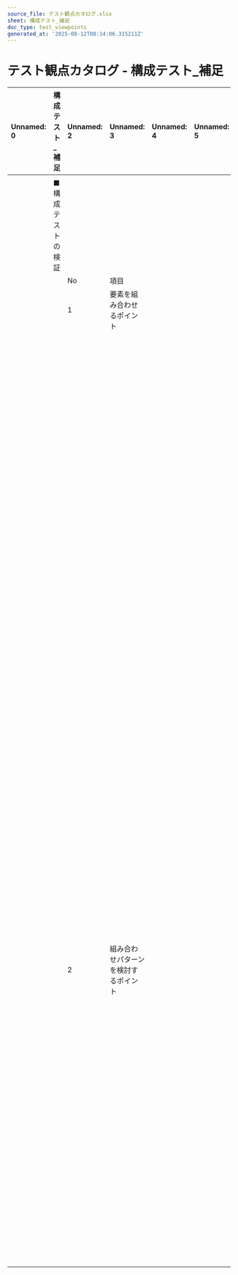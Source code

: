 ```yaml
---
source_file: テスト観点カタログ.xlsx
sheet: 構成テスト_補足
doc_type: test_viewpoints
generated_at: '2025-08-12T08:14:06.315211Z'
---
```


# テスト観点カタログ - 構成テスト_補足

| Unnamed: 0   | 構成テスト_補足   | Unnamed: 2   | Unnamed: 3         | Unnamed: 4   | Unnamed: 5   | Unnamed: 6   | Unnamed: 7                                       |
|:-------------|:-----------|:-------------|:-------------------|:-------------|:-------------|:-------------|:-------------------------------------------------|
|              |            |              |                    |              |              |              |                                                  |
|              | ■構成テストの検証  |              |                    |              |              |              |                                                  |
|              |            | No           | 項目                 |              |              |              | 詳細                                               |
|              |            | 1            | 要素を組み合わせるポイント      |              |              |              | ・サーバー側の要素                                        |
|              |            |              |                    |              |              |              | ・サーバーの配置（DBサーバー、ウェブサーバーなどを1つの筐体に配置、または、複数の筐体に分散） |
|              |            |              |                    |              |              |              | ・サーバーのOS種類、スペック                                  |
|              |            |              |                    |              |              |              | ・ネットワーク機器の種類                                     |
|              |            |              |                    |              |              |              | ・クライアント側の要素                                      |
|              |            |              |                    |              |              |              | ・クライアントのOS種類、スペック、ブラウザ、モニタ設定                     |
|              |            |              |                    |              |              |              | ・プロトコル（HTTP、HTTPS）                               |
|              |            |              |                    |              |              |              | ・モバイル端末の機種                                       |
|              |            |              |                    |              |              |              | ・プリンタの機種                                         |
|              |            |              |                    |              |              |              | ・同一環境上にある他のシステムと、競合する場合がある要素                     |
|              |            |              |                    |              |              |              | ・環境変数                                            |
|              |            |              |                    |              |              |              | ・システムリソース                                        |
|              |            |              |                    |              |              |              | ・同一ソフトの複数バージョン                                   |
|              |            |              |                    |              |              |              | ・ポート                                             |
|              |            | 2            | 組み合わせパターンを検討するポイント |              |              |              | ・組み合わせ対象の種類を変える。                                 |
|              |            |              |                    |              |              |              | 例：ブラウザの種類を変えてテストする。                              |
|              |            |              |                    |              |              |              | ・組み合わせ対象の数を変える。                                  |
|              |            |              |                    |              |              |              | 例：同一種類のブラウザを複数起動してテストする。                         |
|              |            |              |                    |              |              |              | ・対象環境の構成や設定を変える。                                 |
|              |            |              |                    |              |              |              | 例：マルチブートの構成にしてテストする。                             |
